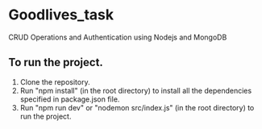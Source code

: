 # Goodlives_task
CRUD Operations and Authentication using Nodejs and MongoDB

## To run the project.

1. Clone the repository.
2. Run "npm install" (in the root directory) to install all the dependencies specified in package.json file.
3. Run "npm run dev" or "nodemon src/index.js" (in the root directory) to run the project.